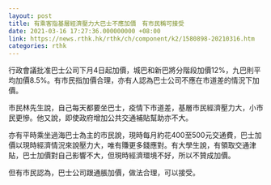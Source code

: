 ```yaml
---
layout: post
title: 有乘客指基層經濟壓力大巴士不應加價　有市民稱可接受
date: 2021-03-16 17:27:36.000000000 +08:00
link: https://news.rthk.hk/rthk/ch/component/k2/1580898-20210316.htm
categories: rthk
---
```


行政會議批准巴士公司下月4日起加價，城巴和新巴將分階段加價12%，九巴則平均加價8.5%。有市民指加價合理，亦有人認為巴士公司不應在市道差的情況下加價。

市民林先生說，自己每天都要坐巴士，疫情下市道差，基層市民經濟壓力大，小市民更慘。他又說，即使政府增加公共交通補貼幫助亦不大。

亦有平時乘坐過海巴士為主的市民說，現時每月約花400至500元交通費，巴士加價以現時經濟情況來說壓力大，唯有賺更多錢應對。有大學生說，有領取交通津貼，巴士加價對自己影響不大，但現時經濟環境不好，所以不贊成加價。

但有市民認為，巴士公司跟通脹加價，做法合理，可以接受。
